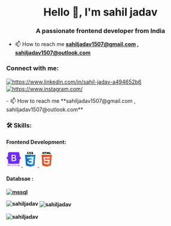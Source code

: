 <h1 align="center">Hello 👋, I'm sahil jadav</h1>
<h3 align="center">A passionate frontend developer from India</h3>


- 📫 How to reach me **sahiljadav1507@gmail.com , sahiljadav1507@outlook.com**

<h3 align="left">Connect with me:</h3>
<p align="left">
<a href="https://linkedin.com/in/https://www.linkedin.com/in/sahil-jadav-a494652b6" target="blank"><img align="center" src="https://raw.githubusercontent.com/rahuldkjain/github-profile-readme-generator/master/src/images/icons/Social/linked-in-alt.svg" alt="https://www.linkedin.com/in/sahil-jadav-a494652b6" height="30" width="40" /></a>
<a href="https://instagram.com/https://www.instagram.com/" target="blank"><img align="center" src="https://raw.githubusercontent.com/rahuldkjain/github-profile-readme-generator/master/src/images/icons/Social/instagram.svg" alt="https://www.instagram.com/" height="30" width="40" /></a>
</p>
- 📫 How to reach me **sahiljadav1507@gmail.com , sahiljadav1507@outlook.com**

<h3 align="left">🛠 Skills:</h3>

<h4> Frontend Development:</h4>
<p align="left"> <a href="https://getbootstrap.com" target="_blank" rel="noreferrer"> <img src="https://raw.githubusercontent.com/devicons/devicon/master/icons/bootstrap/bootstrap-plain-wordmark.svg" alt="bootstrap" width="40" height="40"/> </a> <a href="https://www.w3schools.com/css/" target="_blank" rel="noreferrer"> <img src="https://raw.githubusercontent.com/devicons/devicon/master/icons/css3/css3-original-wordmark.svg" alt="css3" width="40" height="40"/> </a> <a href="https://www.w3.org/html/" target="_blank" rel="noreferrer"> <img src="https://raw.githubusercontent.com/devicons/devicon/master/icons/html5/html5-original-wordmark.svg" alt="html5" width="40" height="40"/> </a> <h4>Databsae :<br/><h4/><a href="https://www.microsoft.com/en-us/sql-server" target="_blank" rel="noreferrer"> <img src="https://www.svgrepo.com/show/303229/microsoft-sql-server-logo.svg" alt="mssql" width="40" height="40"/> </a> </p>
<p><img align="left" src="https://github-readme-stats.vercel.app/api/top-langs?username=sahiljadav&show_icons=true&locale=en&layout=compact" alt="sahiljadav" /></p>

<p>&nbsp;<img align="center" src="https://github-readme-stats.vercel.app/api?username=sahiljadav&show_icons=true&locale=en" alt="sahiljadav" /></p>

<p><img align="center" src="https://github-readme-streak-stats.herokuapp.com/?user=sahiljadav&" alt="sahiljadav" /></p>


